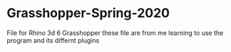 # Grasshopper-Spring-2020
File for Rhino 3d 6 Grasshopper 
these file are from me learning to use the program and its differnt plugins 
